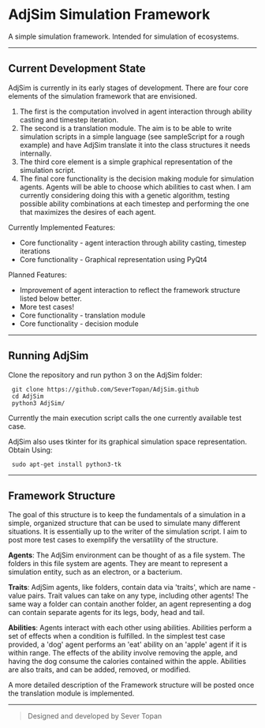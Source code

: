 AdjSim Simulation Framework
===========================

A simple simulation framework. Intended for simulation of ecosystems.

---

Current Development State
-------------------------

AdjSim is currently in its early stages of development. There are four core elements of the simulation framework that are envisioned.

 1. The first is the computation involved in agent interaction through ability casting and timestep iteration.
 2. The second is a translation module. The aim is to be able to write simulation scripts in a simple language (see sampleScript for a rough example) and have AdjSim translate it into the class structures it needs internally.
 3. The third core element is a simple graphical representation of the simulation script.
 4. The final core functionality is the decision making module for simulation agents. Agents will be able to choose which abilities to cast when. I am currently considering doing this with a genetic algorithm, testing possible ability combinations at each timestep and performing the one that maximizes the desires of each agent.

Currently Implemented Features:
 - Core functionality - agent interaction through ability casting, timestep iterations
 - Core functionality - Graphical representation using PyQt4

Planned Features:
 - Improvement of agent interaction to reflect the framework structure listed below better.
 - More test cases!
 - Core functionality - translation module
 - Core functionality - decision module

---

Running AdjSim
--------------

Clone the repository and run python 3 on the AdjSim folder:

     git clone https://github.com/SeverTopan/AdjSim.github
     cd AdjSim
     python3 AdjSim/

Currently the main execution script calls the one currently available test case.

AdjSim also uses tkinter for its graphical simulation space representation. Obtain Using:

     sudo apt-get install python3-tk

---

Framework Structure
-------------------

The goal of this structure is to keep the fundamentals of a simulation in a simple, organized structure that can be used to simulate many different situations. It is essentially up to the writer of the simulation script. I aim to post more test cases to exemplify the versatility of the structure.

**Agents**: The AdjSim environment can be thought of as a file system. The folders in this file system are agents. They are meant to represent a simulation entity, such as an electron, or a bacterium.

**Traits**: AdjSim agents, like folders, contain data via 'traits', which are name - value pairs. Trait values can take on any type, including other agents! The same way a folder can contain another folder, an agent representing a dog can contain separate agents for its legs, body, head and tail.

**Abilities**: Agents interact with each other using abilities. Abilities perform a set of effects when a condition is fulfilled. In the simplest test case provided, a 'dog' agent performs an 'eat' ability on an 'apple' agent if it is within range. The effects of the ability involve removing the apple, and having the dog consume the calories contained within the apple. Abilities are also traits, and can be added, removed, or modified.

A more detailed description of the Framework structure will be posted once the translation module is implemented.

---

> Designed and developed by Sever Topan
